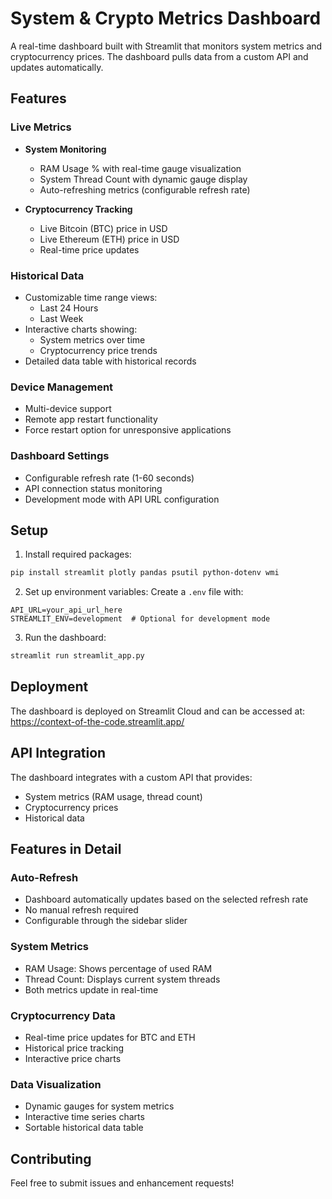 # System & Crypto Metrics Dashboard

A real-time dashboard built with Streamlit that monitors system metrics and cryptocurrency prices. The dashboard pulls data from a custom API and updates automatically.

## Features

### Live Metrics
- **System Monitoring**
  - RAM Usage % with real-time gauge visualization
  - System Thread Count with dynamic gauge display
  - Auto-refreshing metrics (configurable refresh rate)

- **Cryptocurrency Tracking**
  - Live Bitcoin (BTC) price in USD
  - Live Ethereum (ETH) price in USD
  - Real-time price updates

### Historical Data
- Customizable time range views:
  - Last 24 Hours
  - Last Week
- Interactive charts showing:
  - System metrics over time
  - Cryptocurrency price trends
- Detailed data table with historical records

### Device Management
- Multi-device support
- Remote app restart functionality
- Force restart option for unresponsive applications

### Dashboard Settings
- Configurable refresh rate (1-60 seconds)
- API connection status monitoring
- Development mode with API URL configuration

## Setup

1. Install required packages:
```bash
pip install streamlit plotly pandas psutil python-dotenv wmi
```

2. Set up environment variables:
Create a `.env` file with:
```
API_URL=your_api_url_here
STREAMLIT_ENV=development  # Optional for development mode
```

3. Run the dashboard:
```bash
streamlit run streamlit_app.py
```

## Deployment

The dashboard is deployed on Streamlit Cloud and can be accessed at:
https://context-of-the-code.streamlit.app/

## API Integration

The dashboard integrates with a custom API that provides:
- System metrics (RAM usage, thread count)
- Cryptocurrency prices
- Historical data

## Features in Detail

### Auto-Refresh
- Dashboard automatically updates based on the selected refresh rate
- No manual refresh required
- Configurable through the sidebar slider

### System Metrics
- RAM Usage: Shows percentage of used RAM
- Thread Count: Displays current system threads
- Both metrics update in real-time

### Cryptocurrency Data
- Real-time price updates for BTC and ETH
- Historical price tracking
- Interactive price charts

### Data Visualization
- Dynamic gauges for system metrics
- Interactive time series charts
- Sortable historical data table

## Contributing

Feel free to submit issues and enhancement requests!